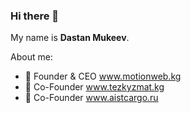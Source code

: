 ### Hi there 👋
My name is <b>Dastan Mukeev</b>.  


About me:

- 🔭 Founder & CEO www.motionweb.kg
- 🔭 Co-Founder www.tezkyzmat.kg
- 🔭 Co-Founder www.aistcargo.ru
